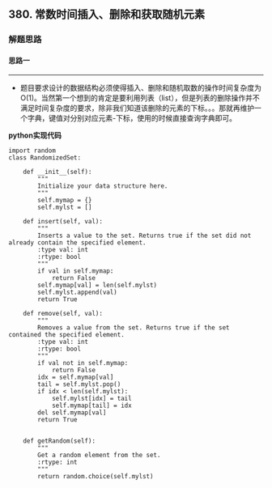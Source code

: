## 380. 常数时间插入、删除和获取随机元素
### 解题思路
#### 思路一
****
- 题目要求设计的数据结构必须使得插入、删除和随机取数的操作时间复杂度为O(1)。当然第一个想到的肯定是要利用列表（list），但是列表的删除操作并不满足时间复杂度的要求，除非我们知道该删除的元素的下标。。。那就再维护一个字典，键值对分别对应元素-下标，使用的时候直接查询字典即可。

**python实现代码**
```
import random
class RandomizedSet:

    def __init__(self):
        """
        Initialize your data structure here.
        """
        self.mymap = {}
        self.mylst = []

    def insert(self, val):
        """
        Inserts a value to the set. Returns true if the set did not already contain the specified element.
        :type val: int
        :rtype: bool
        """
        if val in self.mymap:
            return False
        self.mymap[val] = len(self.mylst)
        self.mylst.append(val)
        return True

    def remove(self, val):
        """
        Removes a value from the set. Returns true if the set contained the specified element.
        :type val: int
        :rtype: bool
        """
        if val not in self.mymap:
            return False
        idx = self.mymap[val]
        tail = self.mylst.pop()
        if idx < len(self.mylst):
            self.mylst[idx] = tail
            self.mymap[tail] = idx
        del self.mymap[val]
        return True
    

    def getRandom(self):
        """
        Get a random element from the set.
        :rtype: int
        """
        return random.choice(self.mylst)


```

